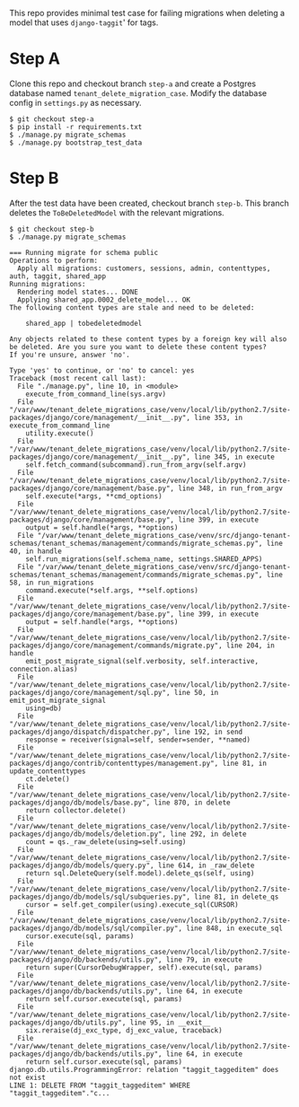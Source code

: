 This repo provides minimal test case for failing migrations when deleting a model
that uses `django-taggit`' for tags.

# Step A

Clone this repo and checkout branch `step-a` and create a Postgres database named `tenant_delete_migration_case`. Modify the database config in `settings.py` as necessary.

    $ git checkout step-a
    $ pip install -r requirements.txt
    $ ./manage.py migrate_schemas
    $ ./manage.py bootstrap_test_data


# Step B

After the test data have been created, checkout branch `step-b`. This branch deletes the `ToBeDeletedModel` with the relevant migrations.

    $ git checkout step-b
    $ ./manage.py migrate_schemas

    === Running migrate for schema public
    Operations to perform:
      Apply all migrations: customers, sessions, admin, contenttypes, auth, taggit, shared_app
    Running migrations:
      Rendering model states... DONE
      Applying shared_app.0002_delete_model... OK
    The following content types are stale and need to be deleted:
    
        shared_app | tobedeletedmodel
    
    Any objects related to these content types by a foreign key will also
    be deleted. Are you sure you want to delete these content types?
    If you're unsure, answer 'no'.

    Type 'yes' to continue, or 'no' to cancel: yes
    Traceback (most recent call last):
      File "./manage.py", line 10, in <module>
        execute_from_command_line(sys.argv)
      File "/var/www/tenant_delete_migrations_case/venv/local/lib/python2.7/site-packages/django/core/management/__init__.py", line 353, in execute_from_command_line
        utility.execute()
      File "/var/www/tenant_delete_migrations_case/venv/local/lib/python2.7/site-packages/django/core/management/__init__.py", line 345, in execute
        self.fetch_command(subcommand).run_from_argv(self.argv)
      File "/var/www/tenant_delete_migrations_case/venv/local/lib/python2.7/site-packages/django/core/management/base.py", line 348, in run_from_argv
        self.execute(*args, **cmd_options)
      File "/var/www/tenant_delete_migrations_case/venv/local/lib/python2.7/site-packages/django/core/management/base.py", line 399, in execute
        output = self.handle(*args, **options)
      File "/var/www/tenant_delete_migrations_case/venv/src/django-tenant-schemas/tenant_schemas/management/commands/migrate_schemas.py", line 40, in handle
        self.run_migrations(self.schema_name, settings.SHARED_APPS)
      File "/var/www/tenant_delete_migrations_case/venv/src/django-tenant-schemas/tenant_schemas/management/commands/migrate_schemas.py", line 58, in run_migrations
        command.execute(*self.args, **self.options)
      File "/var/www/tenant_delete_migrations_case/venv/local/lib/python2.7/site-packages/django/core/management/base.py", line 399, in execute
        output = self.handle(*args, **options)
      File "/var/www/tenant_delete_migrations_case/venv/local/lib/python2.7/site-packages/django/core/management/commands/migrate.py", line 204, in handle
        emit_post_migrate_signal(self.verbosity, self.interactive, connection.alias)
      File "/var/www/tenant_delete_migrations_case/venv/local/lib/python2.7/site-packages/django/core/management/sql.py", line 50, in emit_post_migrate_signal
        using=db)
      File "/var/www/tenant_delete_migrations_case/venv/local/lib/python2.7/site-packages/django/dispatch/dispatcher.py", line 192, in send
        response = receiver(signal=self, sender=sender, **named)
      File "/var/www/tenant_delete_migrations_case/venv/local/lib/python2.7/site-packages/django/contrib/contenttypes/management.py", line 81, in update_contenttypes
        ct.delete()
      File "/var/www/tenant_delete_migrations_case/venv/local/lib/python2.7/site-packages/django/db/models/base.py", line 870, in delete
        return collector.delete()
      File "/var/www/tenant_delete_migrations_case/venv/local/lib/python2.7/site-packages/django/db/models/deletion.py", line 292, in delete
        count = qs._raw_delete(using=self.using)
      File "/var/www/tenant_delete_migrations_case/venv/local/lib/python2.7/site-packages/django/db/models/query.py", line 614, in _raw_delete
        return sql.DeleteQuery(self.model).delete_qs(self, using)
      File "/var/www/tenant_delete_migrations_case/venv/local/lib/python2.7/site-packages/django/db/models/sql/subqueries.py", line 81, in delete_qs
        cursor = self.get_compiler(using).execute_sql(CURSOR)
      File "/var/www/tenant_delete_migrations_case/venv/local/lib/python2.7/site-packages/django/db/models/sql/compiler.py", line 848, in execute_sql
        cursor.execute(sql, params)
      File "/var/www/tenant_delete_migrations_case/venv/local/lib/python2.7/site-packages/django/db/backends/utils.py", line 79, in execute
        return super(CursorDebugWrapper, self).execute(sql, params)
      File "/var/www/tenant_delete_migrations_case/venv/local/lib/python2.7/site-packages/django/db/backends/utils.py", line 64, in execute
        return self.cursor.execute(sql, params)
      File "/var/www/tenant_delete_migrations_case/venv/local/lib/python2.7/site-packages/django/db/utils.py", line 95, in __exit__
        six.reraise(dj_exc_type, dj_exc_value, traceback)
      File "/var/www/tenant_delete_migrations_case/venv/local/lib/python2.7/site-packages/django/db/backends/utils.py", line 64, in execute
        return self.cursor.execute(sql, params)
    django.db.utils.ProgrammingError: relation "taggit_taggeditem" does not exist
    LINE 1: DELETE FROM "taggit_taggeditem" WHERE "taggit_taggeditem"."c...
